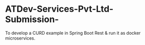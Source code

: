 # ATDev-Services-Pvt-Ltd-Submission-
To develop a CURD example in Spring Boot Rest &amp; run it as docker microservices. 
